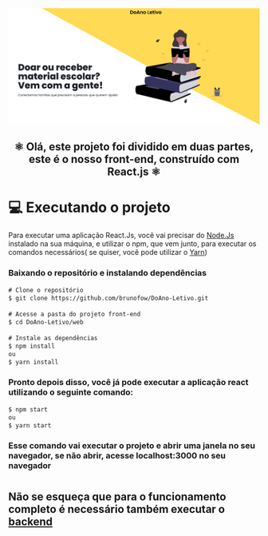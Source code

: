 <img src="public/Grupo20Banner.png">

<h2 align="center" >
⚛️ Olá, este projeto foi dividido em duas partes, <br> este é o nosso front-end, construído com React.js ⚛️
</h2>

#

# 💻 Executando o projeto
Para executar uma aplicação React.Js, você vai precisar do [Node.Js][node.js] instalado na sua máquina, e utilizar o npm, que vem junto, para executar os comandos necessários( se quiser, você pode utilizar o [Yarn][yarn])

### Baixando o repositório e instalando dependências

```
# Clone o repositório
$ git clone https://github.com/brunofow/DoAno-Letivo.git

# Acesse a pasta do projeto front-end
$ cd DoAno-Letivo/web

# Instale as dependências
$ npm install
ou
$ yarn install
```

### Pronto depois disso, você já pode executar a aplicação react utilizando o seguinte comando:
```
$ npm start
ou
$ yarn start
```

### Esse comando vai executar o projeto e abrir uma janela no seu navegador, se não abrir, acesse localhost:3000 no seu navegador

# 

## Não se esqueça que para o funcionamento completo é necessário também executar o [backend][back]

[node.js]: https://nodejs.org/
[yarn]: https://yarnpkg.com/
[back]: http://github.com/brunofow/DoAno-Letivo/blob/main/server/README.md
